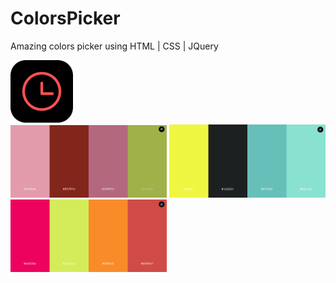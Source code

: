 # ColorsPicker
Amazing colors picker using HTML | CSS | JQuery
<div>
  <img src="https://github.com/arminmehraeen/WordTime/blob/main/Photos/logo.png" width="100">
</div>
<div>
  <img src="https://github.com/arminmehraeen/ColorsPicker/blob/main/Photos/img1.png" width="250">
  <img src="https://github.com/arminmehraeen/ColorsPicker/blob/main/Photos/img3.png" width="250">
  <img src="https://github.com/arminmehraeen/ColorsPicker/blob/main/Photos/img2.png" width="250">
</div>

